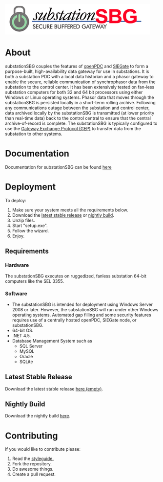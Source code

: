 ![substationSBG](https://raw.githubusercontent.com/GridProtectionAlliance/substationSBG/master/Source/Documentation/wiki/substationSBG_Logo.png)
# About
substationSBG couples the features of [openPDC](https://github.com/GridProtectionAlliance/openPDC) and [SIEGate](https://github.com/GridProtectionAlliance/SIEGate) to form a purpose-built, high-availability data gateway for use in substations. It is both a substation PDC with a local data historian and a phasor gateway to enable the secure, reliable communication of synchrophasor data from the substation to the control center. It has been extensively tested on fan-less substation computers for both 32 and 64 bit processors using either Windows or Linux operating systems.
Phasor data that moves through the substationSBG is persisted locally in a short-term rolling archive. Following any communications outage between the substation and control center, data archived locally by the substationSBG is transmitted (at lower priority than real-time data) back to the control central to ensure that the central archive-of-record is complete. The substationSBG is typically configured to use the [Gateway Exchange Protocol (GEP)](http://www.gridprotectionalliance.org/docs/products/gsf/gep-overview.pdf) to transfer data from the substation to other systems.

# Documentation

Documentation for substationSBG can be found [here](https://github.com/GridProtectionAlliance/substationSBG/blob/master/Source/Documentation/wiki/Substation_Secure_Buffered_Gateway.md)

# Deployment
To deploy:
1. Make sure your system meets all the requirements below.
2. Download the [latest stable release](#latest-stable-release) or [nightly build](#nightly-build).
3. Unzip files.
4. Start "setup.exe".
4. Follow the wizard.
5. Enjoy.

## Requirements
### Hardware
The substationSBG executes on ruggedized, fanless substation 64-bit computers like the SEL 3355.
### Software
* The substationSBG is intended for deployment using Windows Server 2008 or later. However, the substationSBG will run under other Windows operating systems. Automated gap filling and some security features requires use of a centrally hosted openPDC, SIEGate node, or substationSBG.
* 64-bit OS.
* .NET 4.5.
* Database Management System such as
  * SQL Server
  * MySQL
  * Oracle
  * SQLite

## Latest Stable Release
Download the latest stable release [here (empty)]().

## Nightly Build
Download the nightly build [here](http://gridprotectionalliance.org/nightlybuilds/substationSBG/Beta/substationSBG.Installs.zip).

# Contributing
If you would like to contribute please:
1. Read the [styleguide.](https://www.gridprotectionalliance.org/docs/GPA_Coding_Guidelines_2011_03.pdf)
2. Fork the repository.
3. Do awesome things.
4. Create a pull request.
